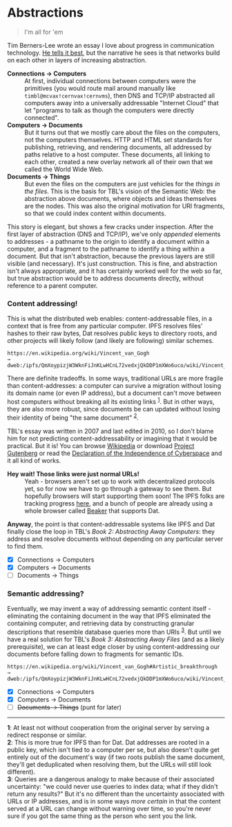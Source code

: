 # Abstractions
> I'm all for 'em

Tim Berners-Lee wrote an essay I love about progress in communication technology. [He tells it best](https://www.w3.org/DesignIssues/Abstractions.html), but the narrative he sees is that networks build on each other in layers of increasing abstraction. 

<dl>
	<dt><strong>Connections → Computers</strong></dt>
	<dd>At first, individual connections between computers were the primitives (you would route mail around manually like <code>timbl@mcvax!cernvax!cernvms</code>), then DNS and TCP/IP abstracted all computers away into a universally addressable "Internet Cloud" that let "programs to talk as though the computers were directly connected".</dd>
	<dt><strong>Computers → Documents</strong></dt>
	<dd>But it turns out that we mostly care about the files on the computers, not the computers themselves. HTTP and HTML set standards for publishing, retrieving, and rendering documents, all addressed by paths relative to a host computer. These documents, all linking to each other, created a new overlay network all of their own that we called the World Wide Web.</dd>
	<dt><strong>Documents → Things</strong></dt>
	<dd>But even the files on the computers are just vehicles for the <em>things in the files</em>. This is the basis for TBL's vision of the Semantic Web: the abstraction above documents, where objects and ideas themselves are the nodes. This was also the original motivation for URI fragments, so that we could index content within documents.</dd>
</dl>

This story is elegant, but shows a few cracks under inspection. After the first layer of abstraction (DNS and TCP/IP), we've only _appended_ elements to addresses - a pathname to the origin to identify a document within a computer, and a fragment to the pathname to identify a thing within a document. But that isn't abstraction, because the previous layers are still visible (and necessary). It's just construction. This is fine, and abstraction isn't always appropriate, and it has certainly worked well for the web so far, but true abstraction would be to address documents directly, without reference to a parent computer.

### Content addressing!

This is what the distributed web enables: content-addressable files, in a context that is free from any particular computer. IPFS resolves files' hashes to their raw bytes, Dat resolves public keys to directory roots, and other projects will likely follow (and likely are following) similar schemes.

```
https://en.wikipedia.org/wiki/Vincent_van_Gogh
→
dweb:/ipfs/QmXoypizjW3WknFiJnKLwHCnL72vedxjQkDDP1mXWo6uco/wiki/Vincent_van_Gogh.html
```

There are definite tradeoffs. In some ways, traditional URLs are more fragile than content-addresses: a computer can survive a migration without losing its domain name (or even IP address), but a document can't move between host computers without breaking all its existing links <sup>[1](#1)</sup>. But in other ways, they are also more robust, since documents be can updated without losing their identity of being "the same document" <sup>[2](#2)</sup>.

TBL's essay was written in 2007 and last edited in 2010, so I don't blame him for not predicting content-addressability or imagining that it would be practical. But it is! You can browse [Wikipedia](https://ipfs.io/ipfs/QmXoypizjW3WknFiJnKLwHCnL72vedxjQkDDP1mXWo6uco/wiki/) or download [Project Gutenberg](https://www.reddit.com/r/IPFS_Hashes/comments/8716n2/project_gutenberg_hash_and_instructions/) or read the [Declaration of the Independence of Cyberspace](https://ipfs.io/ipfs/QmVDWmkM87NfR85WE1LvfwfJLRcMEtfNnCBiCJQRePP7Ly) and it all kind of works.

<dl>
	<dt><strong>Hey wait! Those links were just normal URLs!</strong></dt>
	<dd>Yeah - browsers aren't set up to work with decentralized protocols yet, so for now we have to go through a gateway to see them. But hopefully browsers will start supporting them soon! The IPFS folks are tracking progress <a href="https://github.com/ipfs/in-web-browsers">here</a>, and a bunch of people are already using a whole browser called <a href="https://beakerbrowser.com/">Beaker</a> that supports Dat.</dd>
</dl>

**Anyway**, the point is that content-addressable systems like IPFS and Dat finally close the loop in TBL's _Book 2: Abstracting Away Computers_: they address and resolve documents without depending on any particular server to find them.

- [x] Connections → Computers
- [x] Computers → Documents
- [ ] Documents → Things

### Semantic addressing?

Eventually, we may invent a way of addressing semantic content itself - eliminating the containing document in the way that IPFS eliminated the containing computer, and retrieving data by constructing granular descriptions that resemble database queries more than URIs <sup>[3](#3)</sup>. But until we have a real solution for TBL's _Book 3: Abstracting Away Files_ (and as a likely prerequisite), we can at least edge closer by using content-addressing our documents before falling down to fragments for semantic IDs.

```
https://en.wikipedia.org/wiki/Vincent_van_Gogh#Artistic_breakthrough
→
dweb:/ipfs/QmXoypizjW3WknFiJnKLwHCnL72vedxjQkDDP1mXWo6uco/wiki/Vincent_van_Gogh.html#Artistic_breakthrough
```

- [x] Connections → Computers
- [x] Computers → Documents
- [ ] ~~Documents → Things~~ (punt for later)

---

<a name="1"><strong>1</strong></a>: At least not without cooperation from the original server by serving a redirect response or similar.
<br>
<a name="2"><strong>2</strong></a>: This is more true for IPFS than for Dat. Dat addresses are rooted in a public key, which isn't tied to a computer per se, but also doesn't quite get entirely out of the document's way (if two roots publish the same document, they'll get deduplicated when resolving them, but the URLs will still look different). 
<br>
<a name="3"><strong>3</strong></a>: Queries are a dangerous analogy to make because of their associated uncertainty: "we could never use queries to index data; what if they didn't return any results?" But it's no different than the uncertainty associated with URLs or IP addresses, and is in some ways _more certain_ in that the content served at a URL can change without warning over time, so you're never sure if you got the same thing as the person who sent you the link.
